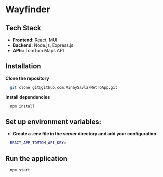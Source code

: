 # Wayfinder

## Tech Stack

- **Frontend**: React, MUI
- **Backend**: Node.js, Express.js
- **APIs:** TomTom Maps API

## Installation

**Clone the repository**
```bash
  git clone git@github.com:VinaySavla/MetroApp.git
```

**Install dependencies**
```bash
  npm install
```

## Set up environment variables:

- **Create a .env file in the server directory and add your configuration.**
```bash
  REACT_APP_TOMTOM_API_KEY=
```

## Run the application

```bash
  npm start
```
